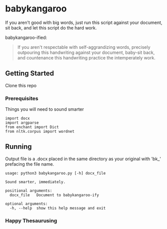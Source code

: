 # babykangaroo

If you aren't good with big words, just run this script against your document, sit back, and let this script do the hard work.

babykangaroo-ified:

>If you aren't respectable with self-aggrandizing words, precisely outpouring this handwriting against your document, baby-sit back, and countenance this handwriting practice the intemperately work.
## Getting Started

Clone this repo

### Prerequisites

Things you will need to sound smarter

```
import docx
import argparse
from enchant import Dict
from nltk.corpus import wordnet
```


## Running

Output file is a .docx placed in the same directory as your original with 'bk_' prefacing the file name.

```
usage: python3 babykangaroo.py [-h] docx_file

Sound smarter, immediately.

positional arguments:
  docx_file   Document to babykangaroo-ify

optional arguments:
  -h, --help  show this help message and exit

```

### Happy Thesaurusing